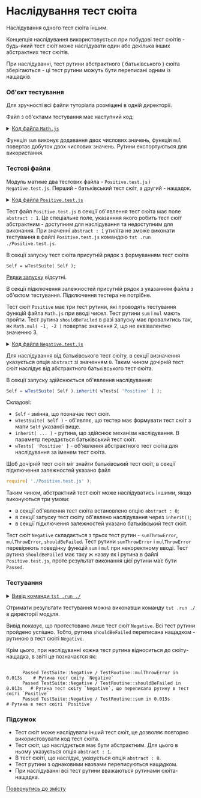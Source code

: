 # Наслідування тест сюіта

<!-- aaa for Dmytro : review and keep it short and stupid --> <!-- Dmytro : reviewed, removed redundant text, updated descriptons -->

Наслідування одного тест сюіта іншим.

Концепція наслідування використовується при побудові тест сюітів - будь-який тест сюіт може наслідувати один або декілька інших абстрактних тест сюітів.

При наслідуванні, тест рутини абстрактного ( батьківського ) сюіта зберігаються - ці тест рутини можуть бути переписані одним із нащадків.

### Об'єкт тестування

Для зручності всі файли туторіала розміщені в одній директорії.

Файл з об'єктами тестування має наступний код:

<details>
    <summary><u>Код файла <code>Math.js</code></u></summary>

```js
module.exports.sum = function( a, b )
{
  return Number( a ) + Number( b );
};

module.exports.mul = function( a, b )
{
  return Number( a ) * Number( b );
};
```

</details>

Функція `sum` виконує додавання двох числових значень, функція `mul` повертає добуток двох числових значень. Рутини експортуються для використання.

### Тестові файли

Модуль матиме два тестових файла - `Positive.test.js` i `Negative.test.js`. Перший - батьківський тест сюіт, а другий - нащадок.

<details>
    <summary><u>Код файла <code>Positive.test.js</code></u></summary>

```js
let Math = require( './Math.js' );

//

function sum( test )
{
  test.case = 'integer';
  test.equivalent( Math.sum( 1, 1 ), 2 );

  test.case = 'float';
  test.equivalent( Math.sum( 1.01, 2.21 ), 3.22 );

  test.case = 'negative';
  test.equivalent( Math.sum( -1, -2 ), -3 );
}

//

function mul( test )
{
  test.case = 'integer';
  test.equivalent( Math.mul( 1, 1 ), 1 );

  test.case = 'float';
  test.equivalent( Math.mul( 2.5, 2.5 ), 6.25 );

  test.case = 'negative';
  test.equivalent( Math.mul( -1, -2 ), 2 );
}

//

function shouldBeFailed( test )
{
  test.equivalent( Math.mul( -1, -2 ), 3 );
}

//

var Self =
{
  name : 'Positive',
  abstract : 1,
  tests :
  {
    sum,
    mul,
    shouldBeFailed,
  }
}

//

Self = wTestSuite( Self );
```

</details>

Тест файл `Positive.test.js` в секції об'явлення тест сюіта має поле `abstract : 1`. Це спеціальне поле, указанння якого робить тест сюіт абстрактним - доступним для наслідування та недоступним для виконання. При значенні `abstract : 1` утиліта не зможе виконати тестування в файлі `Positive.test.js` командою `tst .run ./Positive.test.js`.

В секції запуску тест сюіта присутній рядок з формуванням тест сюіта

```
Self = wTestSuite( Self );
```
[Рядки запуску](HelloWorld.md#Cекція-запуску-тест-сюіта) відсутні.

В секції підключення залежностей присутній рядок з указанням файла з об'єктом тестування. Підключення тестера не потрібне.

Тест сюіт `Positive` має три тест рутини, які проводять тестування функцій файла `Math.js` при вводі чисел. Тест рутини `sum` i `mul` мають пройти. Тест рутина `shouldBeFailed` в разі запуску має провалитись так, як `Math.mul( -1, -2 )` повертає значення 2, що не еквівалентно значенню 3.

<details>
    <summary><u>Код файла <code>Negative.test.js</code></u></summary>

```js
let _ = require( 'wTesting' );
let Math = require( './Math.js' );
require( './Positive.test.js' );

//

function sumThrowError( test )
{
  test.shouldThrowErrorOfAnyKind( () => Math.sum( a, 1 ) );
}

//

function mulThrowError( test )
{
  test.shouldThrowErrorOfAnyKind( () => Math.mul( a, 1 ) );
}

//

function shouldBeFailed( test )
{
  test.notEquivalent( Math.mul( -1, -2 ), 3 );
}

//

var Self =
{
  name : 'Negative',
  abstract : 0,
  tests :
  {
    sumThrowError,
    mulThrowError,
    shouldBeFailed,
  }
}

//

Self = wTestSuite( Self ).inherit( wTests[ 'Positive' ] );
if( typeof module !== 'undefined' && !module.parent )
wTester.test( Self.name );
```

</details>

Для наслідування від батьківського тест сюіту, в секції визначення указується опція `abstract` зі значенням `0`. Таким чином дочірній тест сюіт наслідує від абстрактного батьківського тест сюітa.

В секції запуску здійснюється об'явлення наслідування:

```js
Self = wTestSuite( Self ).inherit( wTests[ 'Positive' ] );
```

Складові:

- `Self` - змінна, що позначає тест сюіт.
- `wTestSuite( Self )` - об'являє, що тестер має формувати тест сюіт з мапи `Self` указаної вище.
- `inherit( ... )` - рутина, що здійснює механізм наслідування. В параметр передається батьківський тест сюіт.
- `wTests[ 'Positive' ]` - об'явлення абстрактного тест сюітa для наслідування за іменем тест сюіта.

Щоб дочірній тест сюіт міг знайти батьківський тест сюіт, в секції підключення залежностей указано файл

```js
require( './Positive.test.js' );
```

Таким чином, абстрактний тест сюіт може наслідуватись іншими, якщо виконуються три умови:

- в секції об'явлення тест сюіта встановлено опцію `abstract : 0`;
- в секції запуску тест сюіту об'явлено наслідування через `inherit()`;
- в секції підключення залежностей указано батьківський тест сюіт.

Тест сюіт `Negative` складається з трьох тест рутин - `sumThrowError`, `mulThrowError`, `shouldBeFailed`. Тест рутини `sumThrowError` i `mulThrowError` перевіряють поведінку функцій `sum` i `mul` при некоректному вводі. Тест рутина `shouldBeFailed` має таку ж назву як і рутина в файлі `Positive.test.js`, проте результат виконання цієї рутини має бути `Passed`.

<!-- aaa for Dmytro : redundant! --> <!-- Dmytro : removed -->

### Тестування

<details>
  <summary><u>Вивід команди <code>tst .run ./</code></u></summary>

```
[user@user ~]$ tst .run .
Launching several ( 1 ) test suite(s) ..
    Running test suite ( Negative ) ..
    Located at /../Negative.test.s:42:8

      Passed TestSuite::Negative / TestRoutine::sumThrowError in 0.023s
      Passed TestSuite::Negative / TestRoutine::mulThrowError in 0.013s
      Passed TestSuite::Negative / TestRoutine::shouldBeFailed in 0.013s
      Passed TestSuite::Negative / TestRoutine::sum in 0.015s
      Passed TestSuite::Negative / TestRoutine::mul in 0.012s
    Passed test checks 9 / 9
    Passed test cases 6 / 6
    Passed test routines 5 / 5
    Test suite ( Negative ) ... in 0.699s ... ok


  Passed test checks 9 / 9
  Passed test cases 6 / 6
  Passed test routines 5 / 5
  Passed test suites 1 / 1
  Testing ... in 1.345s ... ok

```

</details>

Отримати результати тестування можна виконавши команду `tst .run ./` в директорії модуля.

Вивід показує, що протестовано лише тест сюіт `Negative`. Всі тест рутини пройдено успішно. Тобто, рутина `shouldBeFailed` переписана нащадком - рутиною в тест сюіті `Negative`.

Крім цього, при наслідуванні кожна тест рутина відноситься до сюіту-нащадка, в звіті це позначаєтся як:

```

      Passed TestSuite::Negative / TestRoutine::mulThrowError in 0.013s    # Рутина тест сюіту `Negative`
      Passed TestSuite::Negative / TestRoutine::shouldBeFailed in 0.013s   # Рутина тест сюіту `Negative`, що переписала рутину в тест сюітi `Positive`
      Passed TestSuite::Negative / TestRoutine::sum in 0.015s              # Рутина в тест сюіті `Positive`
```

### Підсумок

- Тест сюіт може наслідувати інший тест сюіт, це дозволяє повторно використовувати код тест сюітa.
- Тест сюіт, що наслідується має бути абстрактним. Для цього в ньому указується опція `abstract : 1`.
- В тест сюіті, що наслідує, указується опція `abstract : 0`.
- Тест рутини з однаковими назвами переписуються нащадком.
- При наслідуванні всі тест рутини вважаються рутинами сюіта-нащадка.

[Повернутись до змісту](../README.md#tutorials)
